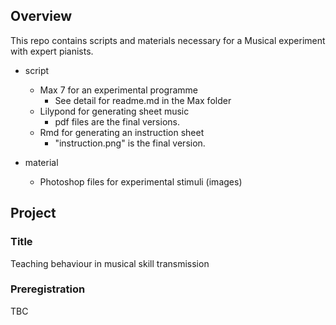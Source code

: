 ## Overview
This repo contains scripts and materials necessary for a Musical experiment with expert pianists.
- script
    + Max 7 for an experimental programme
        + See detail for readme.md in the Max folder
    + Lilypond for generating sheet music
        + pdf files are the final versions.
    + Rmd for generating an instruction sheet
        + "instruction.png" is the final version.
    
- material
    + Photoshop files for experimental stimuli (images)

## Project
### Title
Teaching behaviour in musical skill transmission

### Preregistration
TBC